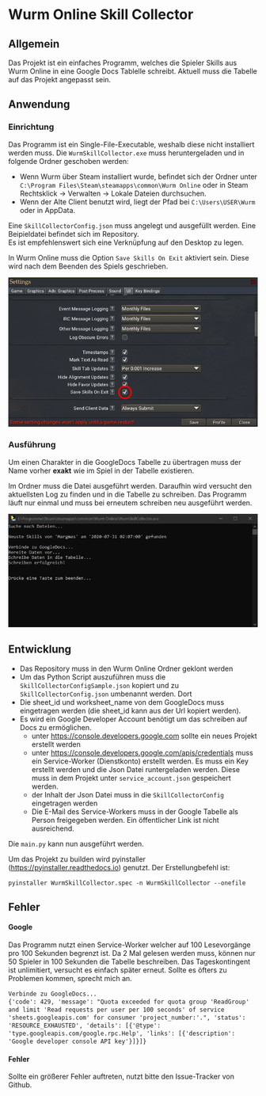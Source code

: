 # Wurm Online Skill Collector
## Allgemein
Das Projekt ist ein einfaches Programm, welches die Spieler Skills aus Wurm Online in eine Google Docs Tablelle schreibt. 
Aktuell muss die Tabelle auf das Projekt angepasst sein.

## Anwendung
### Einrichtung
Das Programm ist ein Single-File-Executable, weshalb diese nicht installiert werden muss.
Die `WurmSkillCollector.exe` muss heruntergeladen und in folgende Ordner geschoben werden:
- Wenn Wurm über Steam installiert wurde, befindet sich der Ordner unter `C:\Program Files\Steam\steamapps\common\Wurm Online` oder 
in Steam Rechtsklick -> Verwalten -> Lokale Dateien durchsuchen.
- Wenn der Alte Client benutzt wird, liegt der Pfad bei `C:\Users\USER\Wurm` oder in AppData. 

Eine `SkillCollectorConfig.json` muss angelegt und ausgefüllt werden. Eine Beipieldatei befindet sich im Repository.<br>
Es ist empfehlenswert sich eine Verknüpfung auf den Desktop zu legen.

In Wurm Online muss die Option `Save Skills On Exit` aktiviert sein. Diese wird nach dem Beenden des Spiels geschrieben.

![](https://github.com/MSchmoecker/Wurm-Skill-Collector/blob/master/Docs/WurmSaveSettings.png?raw=true)

### Ausführung
Um einen Charakter in die GoogleDocs Tabelle zu übertragen muss der Name vorher **exakt** wie im Spiel in der Tabelle existieren.

Im Ordner muss die Datei ausgeführt werden. Daraufhin wird versucht den aktuellsten Log zu finden und in die Tabelle zu schreiben. 
Das Programm läuft nur einmal und muss bei erneutem schreiben neu ausgeführt werden.

![](https://github.com/MSchmoecker/Wurm-Skill-Collector/blob/master/Docs/ProgramSample.png?raw=true)

## Entwicklung
- Das Repository muss in den Wurm Online Ordner geklont werden
- Um das Python Script auszuführen muss die `SkillCollectorConfigSample.json` kopiert und zu `SkillCollectorConfig.json` umbenannt werden. Dort 
- Die sheet_id und worksheet_name von dem GoogleDocs muss eingetragen werden (die sheet_id kann aus der Url kopiert werden). 
- Es wird ein Google Developer Account benötigt um das schreiben auf Docs zu ermöglichen.
  - unter https://console.developers.google.com sollte ein neues Projekt erstellt werden
  - unter https://console.developers.google.com/apis/credentials muss ein Service-Worker (Dienstkonto) erstellt werden.
  Es muss ein Key erstellt werden und die Json Datei runtergeladen werden. Diese muss in dem Projekt unter `service_account.json` 
  gespeichert werden.
  - der Inhalt der Json Datei muss in die `SkillCollectorConfig` eingetragen werden
  - Die E-Mail des Service-Workers muss in der Google Tabelle als Person freigegeben werden. Ein öffentlicher Link ist nicht ausreichend.

Die `main.py` kann nun ausgeführt werden.

Um das Projekt zu builden wird pyinstaller (https://pyinstaller.readthedocs.io) genutzt.
Der Erstellungbefehl ist:
```
pyinstaller WurmSkillCollector.spec -n WurmSkillCollector --onefile
```

## Fehler

#### Google
Das Programm nutzt einen Service-Worker welcher auf 100 Lesevorgänge pro 100 Sekunden begrenzt ist. Da 2 Mal gelesen werden muss, 
können nur 50 Spieler in 100 Sekunden die Tabelle beschreiben. Das Tageskontingent ist unlimitiert, versucht es einfach später erneut.
Sollte es öfters zu Problemen kommen, sprecht mich an.


```
Verbinde zu GoogleDocs...
{'code': 429, 'message': "Quota exceeded for quota group 'ReadGroup' and limit 'Read requests per user per 100 seconds' of service 'sheets.googleapis.com' for consumer 'project_number:'.", 'status': 'RESOURCE_EXHAUSTED', 'details': [{'@type': 'type.googleapis.com/google.rpc.Help', 'links': [{'description': 'Google developer console API key'}]}]}
```

#### Fehler
Sollte ein größerer Fehler auftreten, nutzt bitte den Issue-Tracker von Github.
